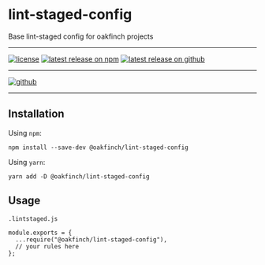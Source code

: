 # lint-staged-config

Base lint-staged config for oakfinch projects

---

[![license](https://badgen.net/github/license/oakfinch/lint-staged-config)](https://github.com/oakfinch/lint-staged-config/blob/main/LICENSE)
[![latest release on npm](https://badgen.net/npm/v/@oakfinch/lint-staged-config?icon=npm&label=)](https://npmjs.com/package/@oakfinch/lint-staged-config)
[![latest release on github](https://badgen.net/github/release/oakfinch/lint-staged-config?icon=github&label=)](https://github.com/oakfinch/lint-staged-config/releases/latest)

---

[![github](https://badgen.net/badge/icon/github?icon=github&scale=2&label=)](https://github.com/oakfinch/lint-staged-config/)

---

## Installation

Using `npm`:

```
npm install --save-dev @oakfinch/lint-staged-config
```

Using `yarn`:

```
yarn add -D @oakfinch/lint-staged-config
```

## Usage

`.lintstaged.js`

```
module.exports = {
  ...require("@oakfinch/lint-staged-config"),
  // your rules here
};
```
